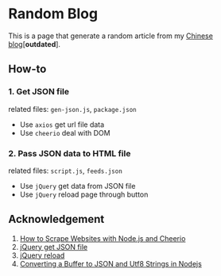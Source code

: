 # Random Blog

This is a page that generate a random article from my [Chinese blog](https://www.yidajiabei.xyz/blog/)[**outdated**].

## How-to

### 1. Get JSON file

related files: `gen-json.js`, `package.json`

- Use `axios` get url file data
- Use `cheerio` deal with DOM

### 2. Pass JSON data to HTML file

related files: `script.js`, `feeds.json`

- Use `jQuery` get data from JSON file
- Use `jQuery` reload page through button

## Acknowledgement

1. [How to Scrape Websites with Node.js and Cheerio](https://www.freecodecamp.org/news/how-to-scrape-websites-with-node-js-and-cheerio/)
2. [jQuery get JSON file](https://stackoverflow.com/a/7346598/12539782)
3. [jQuery reload](https://stackoverflow.com/a/5404869/12539782)
4. [Converting a Buffer to JSON and Utf8 Strings in Nodejs](https://medium.com/hackernoon/https-medium-com-amanhimself-converting-a-buffer-to-json-and-utf8-strings-in-nodejs-2150b1e3de57)
